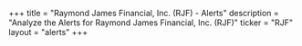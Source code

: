 +++
title = "Raymond James Financial, Inc. (RJF) - Alerts"
description = "Analyze the Alerts for Raymond James Financial, Inc. (RJF)"
ticker = "RJF"
layout = "alerts"
+++

